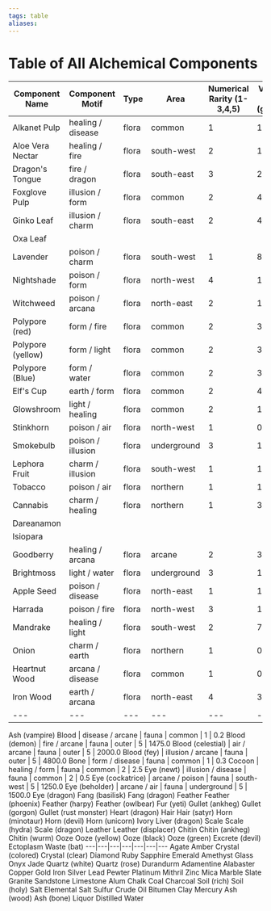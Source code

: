 ```yaml
---
tags: table
aliases:
---
```

# Table of All Alchemical Components

Component Name | Component Motif | Type | Area | Numerical Rarity (1-3,4,5) | Value (sp per unit (gal/lb/carat)) | Notes
---|---|---|---|---|---|---
Alkanet Pulp | healing / disease | flora | common | 1 | 1.0
Aloe Vera Nectar | healing / fire | flora | south-west | 2 | 12.0
Dragon's Tongue | fire / dragon | flora | south-east | 3 | 21.2
Foxglove Pulp | illusion / form | flora | common | 2 | 4.5
Ginko Leaf | illusion / charm | flora | south-east | 2 | 4.0
Oxa Leaf |
Lavender | poison / charm | flora | south-west | 1 | 8.5
Nightshade | poison / form | flora | north-west | 4 | 120.0
Witchweed | poison / arcana | flora | north-east | 2 | 1.2
Polypore (red) | form / fire | flora | common | 2 | 3.6
Polypore (yellow) | form / light | flora | common | 2 | 3.2
Polypore (Blue) | form / water | flora | common | 2 | 3.3
Elf's Cup | earth / form | flora | common | 2 | 4.6
Glowshroom | light / healing | flora | common | 2 | 1.2
Stinkhorn | poison / air | flora | north-west | 1 | 0.4
Smokebulb | poison / illusion | flora | underground | 3 | 10.0
Lephora Fruit | charm / illusion | flora | south-west | 1 | 13.2
Tobacco | poison / air | flora | northern | 1 | 1.2 
Cannabis | charm / healing | flora | northern | 1 | 3.6 
Dareanamon |
Isiopara |
Goodberry | healing / arcana | flora | arcane | 2 | 3.5
Brightmoss | light / water | flora | underground | 3 | 18.0
Apple Seed | poison / disease | flora | north-east | 1 | 1.4
Harrada | poison / fire | flora | north-west | 3 | 18.2
Mandrake | healing / light | flora | south-west | 2 | 7.6
Onion | charm / earth | flora | northern | 1 | 0.1
Heartnut Wood | arcana / disease | flora | common | 1 | 0.1
Iron Wood | earth / arcana | flora | north-east | 4 | 30.0
---|---|---|---|---|---|---
Ash (vampire)
Blood | disease / arcane | fauna | common | 1 | 0.2
Blood (demon) | fire / arcane | fauna | outer | 5 | 1475.0
Blood (celestial) | air / arcane | fauna | outer | 5 | 2000.0
Blood (fey) | illusion / arcane | fauna | outer | 5 | 4800.0
Bone | form / disease | fauna | common | 1 | 0.3
Cocoon | healing / form | fauna | common | 2 | 2.5
Eye (newt) | illusion / disease | fauna | common | 2 | 0.5
Eye (cockatrice) | arcane / poison | fauna | south-west | 5 | 1250.0
Eye (beholder) | arcane / air | fauna | underground | 5 | 1500.0
Eye (dragon)
Fang (basilisk)
Fang (dragon)
Feather
Feather (phoenix)
Feather (harpy)
Feather (owlbear)
Fur (yeti)
Gullet (ankheg)
Gullet (gorgon)
Gullet (rust monster)
Heart (dragon)
Hair
Hair (satyr)
Horn (minotaur)
Horn (devil)
Horn (unicorn)
Ivory
Liver (dragon)
Scale
Scale (hydra)
Scale (dragon)
Leather
Leather (displacer)
Chitin
Chitin (ankheg)
Chitin (wurm)
Ooze
Ooze (yellow)
Ooze (black)
Ooze (green)
Excrete (devil)
Ectoplasm
Waste (bat)
---|---|---|---|---|---|---
Agate
Amber
Crystal (colored)
Crystal (clear)
Diamond
Ruby
Sapphire
Emerald
Amethyst
Glass
Onyx
Jade
Quartz (white)
Quartz (rose)
Durandurm
Adamentine
Alabaster
Copper
Gold
Iron
Silver
Lead
Pewter
Platinum
Mithril
Zinc
Mica
Marble
Slate
Granite
Sandstone
Limestone
Alum
Chalk
Coal
Charcoal
Soil (rich)
Soil (holy)
Salt
Elemental Salt
Sulfur
Crude Oil
Bitumen
Clay
Mercury
Ash (wood)
Ash (bone)
Liquor
Distilled Water
